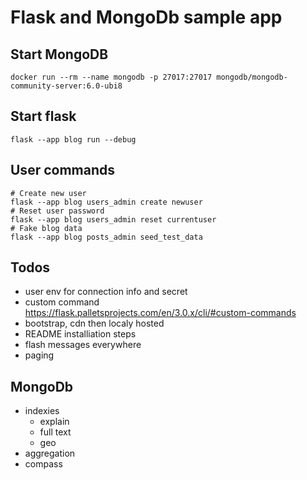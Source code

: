 # Flask and MongoDb sample app

## Start MongoDB

    docker run --rm --name mongodb -p 27017:27017 mongodb/mongodb-community-server:6.0-ubi8

## Start flask

    flask --app blog run --debug

## User commands

    # Create new user
    flask --app blog users_admin create newuser
    # Reset user password
    flask --app blog users_admin reset currentuser
    # Fake blog data
    flask --app blog posts_admin seed_test_data


## Todos

- user env for connection info and secret
- custom command https://flask.palletsprojects.com/en/3.0.x/cli/#custom-commands
- bootstrap, cdn then localy hosted
- README installiation steps
- flash messages everywhere
- paging

## MongoDb

- indexies
    - explain
    - full text
    - geo
- aggregation
- compass
